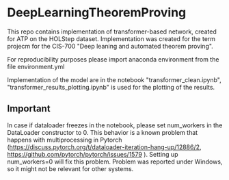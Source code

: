 # DeepLearningTheoremProving
This repo contains implementation of transformer-based network, created for ATP on the HOLStep dataset.
Implementation was created for the term projecm for the CIS-700 "Deep leaning and automated theorem proving".

For reproducibility purposes please import anaconda environment from the file environment.yml

Implementation of the model are in the notebook "transformer_clean.ipynb", "transformer_results_plotting.ipynb" is used for the plotting of the results. 

## Important
In case if dataloader freezes in the notebook, please set num_workers in the DataLoader constructor to 0. This behavior is a known problem that happens with multiprocessing in Pytorch (https://discuss.pytorch.org/t/dataloader-iteration-hang-up/12886/2, https://github.com/pytorch/pytorch/issues/1579 ). Setting up num_workers=0 will fix this problem. Problem was reported under Windows, so it might not be relevant for other systems.
